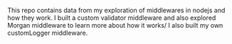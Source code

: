 This repo contains data from my exploration of middlewares in nodejs and how they work.
I built a custom validator middleware and also explored Morgan middleware to learn more about how it works/
I also built my own customLogger middleware.
